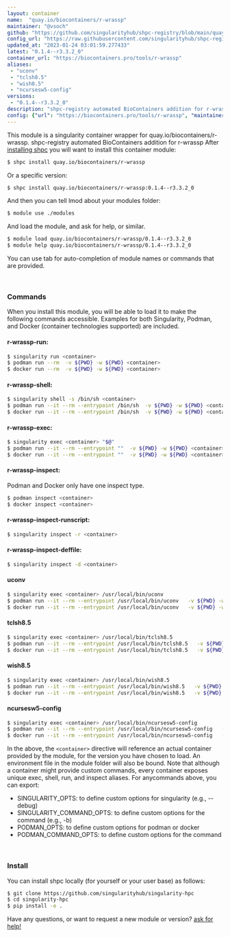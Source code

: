 ```yaml
---
layout: container
name:  "quay.io/biocontainers/r-wrassp"
maintainer: "@vsoch"
github: "https://github.com/singularityhub/shpc-registry/blob/main/quay.io/biocontainers/r-wrassp/container.yaml"
config_url: "https://raw.githubusercontent.com/singularityhub/shpc-registry/main/quay.io/biocontainers/r-wrassp/container.yaml"
updated_at: "2023-01-24 03:01:59.277433"
latest: "0.1.4--r3.3.2_0"
container_url: "https://biocontainers.pro/tools/r-wrassp"
aliases:
 - "uconv"
 - "tclsh8.5"
 - "wish8.5"
 - "ncursesw5-config"
versions:
 - "0.1.4--r3.3.2_0"
description: "shpc-registry automated BioContainers addition for r-wrassp"
config: {"url": "https://biocontainers.pro/tools/r-wrassp", "maintainer": "@vsoch", "description": "shpc-registry automated BioContainers addition for r-wrassp", "latest": {"0.1.4--r3.3.2_0": "sha256:5ad0ff8fadb46cc6f25f1d90b3cad3d2cd20ed291b13e3d713d0e79a4802df8f"}, "tags": {"0.1.4--r3.3.2_0": "sha256:5ad0ff8fadb46cc6f25f1d90b3cad3d2cd20ed291b13e3d713d0e79a4802df8f"}, "docker": "quay.io/biocontainers/r-wrassp", "aliases": {"uconv": "/usr/local/bin/uconv", "tclsh8.5": "/usr/local/bin/tclsh8.5", "wish8.5": "/usr/local/bin/wish8.5", "ncursesw5-config": "/usr/local/bin/ncursesw5-config"}}
---
```


This module is a singularity container wrapper for quay.io/biocontainers/r-wrassp.
shpc-registry automated BioContainers addition for r-wrassp
After [installing shpc](#install) you will want to install this container module:


```bash
$ shpc install quay.io/biocontainers/r-wrassp
```

Or a specific version:

```bash
$ shpc install quay.io/biocontainers/r-wrassp:0.1.4--r3.3.2_0
```

And then you can tell lmod about your modules folder:

```bash
$ module use ./modules
```

And load the module, and ask for help, or similar.

```bash
$ module load quay.io/biocontainers/r-wrassp/0.1.4--r3.3.2_0
$ module help quay.io/biocontainers/r-wrassp/0.1.4--r3.3.2_0
```

You can use tab for auto-completion of module names or commands that are provided.

<br>

### Commands

When you install this module, you will be able to load it to make the following commands accessible.
Examples for both Singularity, Podman, and Docker (container technologies supported) are included.

#### r-wrassp-run:

```bash
$ singularity run <container>
$ podman run --rm  -v ${PWD} -w ${PWD} <container>
$ docker run --rm  -v ${PWD} -w ${PWD} <container>
```

#### r-wrassp-shell:

```bash
$ singularity shell -s /bin/sh <container>
$ podman run --it --rm --entrypoint /bin/sh  -v ${PWD} -w ${PWD} <container>
$ docker run --it --rm --entrypoint /bin/sh  -v ${PWD} -w ${PWD} <container>
```

#### r-wrassp-exec:

```bash
$ singularity exec <container> "$@"
$ podman run --it --rm --entrypoint ""  -v ${PWD} -w ${PWD} <container> "$@"
$ docker run --it --rm --entrypoint ""  -v ${PWD} -w ${PWD} <container> "$@"
```

#### r-wrassp-inspect:

Podman and Docker only have one inspect type.

```bash
$ podman inspect <container>
$ docker inspect <container>
```

#### r-wrassp-inspect-runscript:

```bash
$ singularity inspect -r <container>
```

#### r-wrassp-inspect-deffile:

```bash
$ singularity inspect -d <container>
```


#### uconv

```bash
$ singularity exec <container> /usr/local/bin/uconv
$ podman run --it --rm --entrypoint /usr/local/bin/uconv   -v ${PWD} -w ${PWD} <container> -c " $@"
$ docker run --it --rm --entrypoint /usr/local/bin/uconv   -v ${PWD} -w ${PWD} <container> -c " $@"
```


#### tclsh8.5

```bash
$ singularity exec <container> /usr/local/bin/tclsh8.5
$ podman run --it --rm --entrypoint /usr/local/bin/tclsh8.5   -v ${PWD} -w ${PWD} <container> -c " $@"
$ docker run --it --rm --entrypoint /usr/local/bin/tclsh8.5   -v ${PWD} -w ${PWD} <container> -c " $@"
```


#### wish8.5

```bash
$ singularity exec <container> /usr/local/bin/wish8.5
$ podman run --it --rm --entrypoint /usr/local/bin/wish8.5   -v ${PWD} -w ${PWD} <container> -c " $@"
$ docker run --it --rm --entrypoint /usr/local/bin/wish8.5   -v ${PWD} -w ${PWD} <container> -c " $@"
```


#### ncursesw5-config

```bash
$ singularity exec <container> /usr/local/bin/ncursesw5-config
$ podman run --it --rm --entrypoint /usr/local/bin/ncursesw5-config   -v ${PWD} -w ${PWD} <container> -c " $@"
$ docker run --it --rm --entrypoint /usr/local/bin/ncursesw5-config   -v ${PWD} -w ${PWD} <container> -c " $@"
```



In the above, the `<container>` directive will reference an actual container provided
by the module, for the version you have chosen to load. An environment file in the
module folder will also be bound. Note that although a container
might provide custom commands, every container exposes unique exec, shell, run, and
inspect aliases. For anycommands above, you can export:

 - SINGULARITY_OPTS: to define custom options for singularity (e.g., --debug)
 - SINGULARITY_COMMAND_OPTS: to define custom options for the command (e.g., -b)
 - PODMAN_OPTS: to define custom options for podman or docker
 - PODMAN_COMMAND_OPTS: to define custom options for the command

<br>

### Install

You can install shpc locally (for yourself or your user base) as follows:

```bash
$ git clone https://github.com/singularityhub/singularity-hpc
$ cd singularity-hpc
$ pip install -e .
```

Have any questions, or want to request a new module or version? [ask for help!](https://github.com/singularityhub/singularity-hpc/issues)